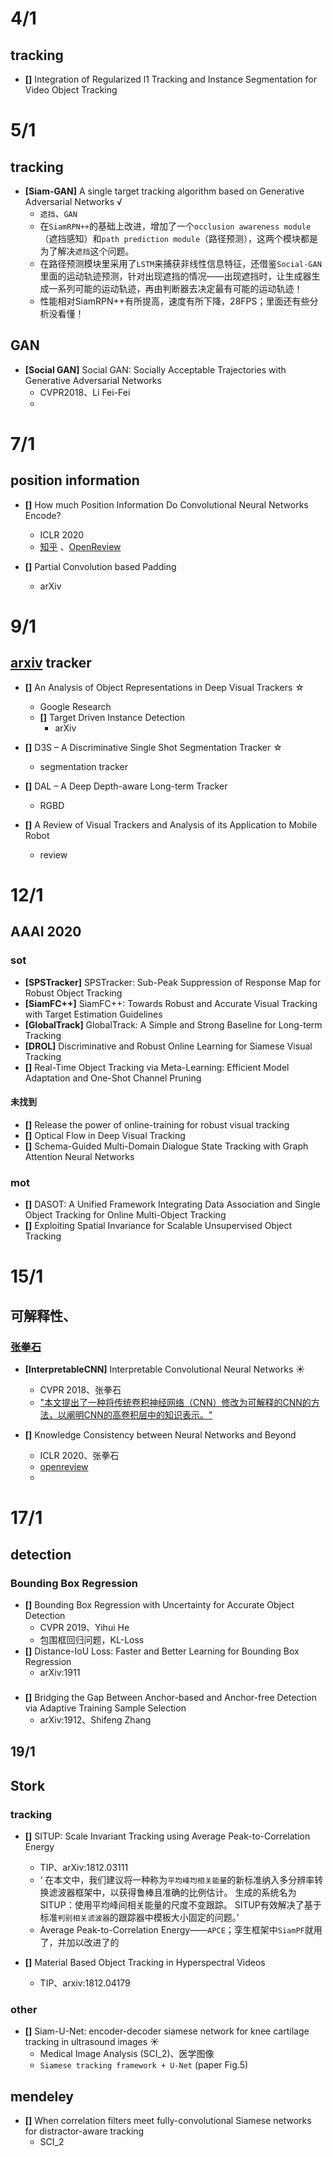 # 4/1
## tracking
- **[]** Integration of Regularized l1 Tracking and Instance Segmentation for Video Object Tracking


# 5/1
## tracking
- **[Siam-GAN]** A single target tracking algorithm based on Generative Adversarial Networks  √
	- `遮挡`、`GAN`
	- 在`SiamRPN++`的基础上改进，增加了一个`occlusion awareness module`（遮挡感知）和`path prediction module`（路径预测），这两个模块都是为了解决`遮挡`这个问题。
	- 在路径预测模块里采用了`LSTM`来捕获非线性信息特征，还借鉴`Social-GAN`里面的运动轨迹预测，针对出现遮挡的情况——出现遮挡时，让生成器生成一系列可能的运动轨迹，再由判断器去决定最有可能的运动轨迹！
	- 性能相对SiamRPN++有所提高，速度有所下降，28FPS；里面还有些分析没看懂！


## GAN
- **[Social GAN]** Social GAN: Socially Acceptable Trajectories with Generative Adversarial Networks
	- CVPR2018、Li Fei-Fei
	- 

# 7/1
## position information
- **[]** How much Position Information Do Convolutional Neural Networks Encode?
	- ICLR 2020
	- [知乎](https://zhuanlan.zhihu.com/p/99766566) 、[OpenReview](https://openreview.net/forum?id=rJeB36NKvB&noteId=rJeB36NKvB)

- **[]** Partial Convolution based Padding
	- arXiv

# 9/1
## [arxiv](https://arxiv.org/find) tracker
- **[]** An Analysis of Object Representations in Deep Visual Trackers  ☆
	- Google Research
	- **[]** Target Driven Instance Detection
		- arXiv
- **[]** D3S – A Discriminative Single Shot Segmentation Tracker  ☆
	
	- segmentation tracker
- **[]** DAL – A Deep Depth-aware Long-term Tracker
	
	- RGBD
- **[]** A Review of Visual Trackers and Analysis of its Application to Mobile Robot
	
	- review
	
# 12/1
## AAAI 2020
### sot
- **[SPSTracker]** SPSTracker: Sub-Peak Suppression of Response Map for Robust Object Tracking
- **[SiamFC++]** SiamFC++: Towards Robust and Accurate Visual Tracking with Target Estimation Guidelines
- **[GlobalTrack]** GlobalTrack: A Simple and Strong Baseline for Long-term Tracking
- **[DROL]** Discriminative and Robust Online Learning for Siamese Visual Tracking
- **[]** Real-Time Object Tracking via Meta-Learning: Efficient Model Adaptation and One-Shot Channel Pruning

#### 未找到
- **[]** Release the power of online-training for robust visual tracking
- **[]** Optical Flow in Deep Visual Tracking
- **[]** Schema-Guided Multi-Domain Dialogue State Tracking with Graph Attention Neural Networks


### mot
- **[]** DASOT: A Unified Framework Integrating Data Association and Single Object Tracking for Online Multi-Object Tracking
- **[]** Exploiting Spatial Invariance for Scalable Unsupervised Object Tracking

# 15/1
## 可解释性、
### [张拳石](http://qszhang.com/)
- **[InterpretableCNN]** Interpretable Convolutional Neural Networks  :sunny:
	- CVPR 2018、张拳石
	- ["本文提出了一种将传统卷积神经网络（CNN）修改为可解释的CNN的方法，以阐明CNN的高卷积层中的知识表示。"](http://qszhang.com/index.php/icnn/)

- **[]** Knowledge Consistency between Neural Networks and Beyond
	- ICLR 2020、张拳石
	- [openreview](https://openreview.net/forum?id=BJeS62EtwH&noteId=AheRSFOxic)
	- 

# 17/1
## detection
### Bounding Box Regression
- **[]** Bounding Box Regression with Uncertainty for Accurate Object Detection
	- CVPR 2019、Yihui He
	- 包围框回归问题，KL-Loss
- **[]** Distance-IoU Loss: Faster and Better Learning for Bounding Box Regression
	- arXiv:1911

### 
- **[]** Bridging the Gap Between Anchor-based and Anchor-free Detection via Adaptive Training Sample Selection
	- arXiv:1912、Shifeng Zhang

## 19/1
## Stork
### tracking
- **[]** SITUP: Scale Invariant Tracking using Average Peak-to-Correlation Energy
	- TIP、arXiv:1812.03111
	- ‘ 在本文中，我们建议将一种称为`平均峰均相关能量`的新标准纳入多分辨率转换滤波器框架中，以获得鲁棒且准确的比例估计。 生成的系统名为SITUP：使用平均峰间相关能量的尺度不变跟踪。 SITUP有效解决了基于标准`判别相关滤波器`的跟踪器中模板大小固定的问题。’
	- Average Peak-to-Correlation Energy——`APCE`；孪生框架中`SiamPF`就用了，并加以改进了的

- **[]** Material Based Object Tracking in Hyperspectral Videos
	- TIP、arxiv:1812.04179

### other
- **[]** Siam-U-Net: encoder-decoder siamese network for knee cartilage tracking in ultrasound images  :sunny:
	- Medical Image Analysis (SCI_2)、医学图像
	- `Siamese tracking framework + U-Net` (paper Fig.5)

## mendeley
- **[]** When correlation filters meet fully-convolutional Siamese networks for distractor-aware tracking
	- SCI_2